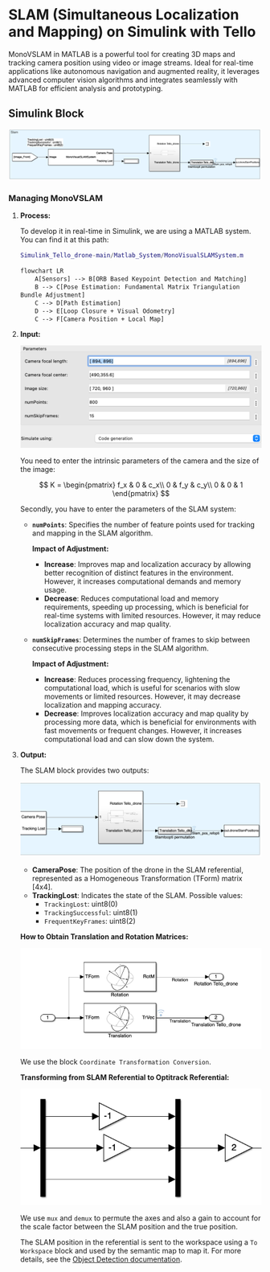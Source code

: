 # SLAM (Simultaneous Localization and Mapping) on Simulink with Tello

MonoVSLAM in MATLAB is a powerful tool for creating 3D maps and tracking camera position using video or image streams. Ideal for real-time applications like autonomous navigation and augmented reality, it leverages advanced computer vision algorithms and integrates seamlessly with MATLAB for efficient analysis and prototyping.

## Simulink Block

![SLAM Simulink Part](figures/slam/SLAM_simulinkpart.png)

### Managing MonoVSLAM

1. **Process:**

    To develop it in real-time in Simulink, we are using a MATLAB system. You can find it at this path:

    ```matlab
    Simulink_Tello_drone-main/Matlab_System/MonoVisualSLAMSystem.m
    ```

    ```mermaid
    flowchart LR
        A[Sensors] --> B[ORB Based Keypoint Detection and Matching]
        B --> C[Pose Estimation: Fundamental Matrix Triangulation Bundle Adjustment]
        C --> D[Path Estimation]
        D --> E[Loop Closure + Visual Odometry]
        C --> F[Camera Position + Local Map]
    ```

2. **Input:**

    ![SLAM1](figures/slam/SLAM1.png)

    You need to enter the intrinsic parameters of the camera and the size of the image:

    $$
    K = 
    \begin{pmatrix}
    f_x & 0 & c_x\\
    0 & f_y & c_y\\
    0 & 0   & 1
    \end{pmatrix}
    $$
    
    Secondly, you have to enter the parameters of the SLAM system:

    - **`numPoints`**: Specifies the number of feature points used for tracking and mapping in the SLAM algorithm.

        **Impact of Adjustment:**

        - **Increase**: Improves map and localization accuracy by allowing better recognition of distinct features in the environment. However, it increases computational demands and memory usage.
        - **Decrease**: Reduces computational load and memory requirements, speeding up processing, which is beneficial for real-time systems with limited resources. However, it may reduce localization accuracy and map quality.

    - **`numSkipFrames`**: Determines the number of frames to skip between consecutive processing steps in the SLAM algorithm.

        **Impact of Adjustment:**

        - **Increase**: Reduces processing frequency, lightening the computational load, which is useful for scenarios with slow movements or limited resources. However, it may decrease localization and mapping accuracy.
        - **Decrease**: Improves localization accuracy and map quality by processing more data, which is beneficial for environments with fast movements or frequent changes. However, it increases computational load and can slow down the system.

3. **Output:**

    The SLAM block provides two outputs:

    ![Output SLAM](figures/slam/outputslam.png)

    - **CameraPose**: The position of the drone in the SLAM referential, represented as a Homogeneous Transformation (TForm) matrix [4x4].
    - **TrackingLost**: Indicates the state of the SLAM. Possible values:
        - `TrackingLost`: uint8(0)
        - `TrackingSuccessful`: uint8(1)
        - `FrequentKeyFrames`: uint8(2)

    **How to Obtain Translation and Rotation Matrices:**

    ![Tform Output SLAM](figures/slam/Tformoutputslam.png)

    We use the block `Coordinate Transformation Conversion`.

    **Transforming from SLAM Referential to Optitrack Referential:**

    ![Permutation SLAM](figures/slam/permutationslam.png)

    We use `mux` and `demux` to permute the axes and also a gain to account for the scale factor between the SLAM position and the true position.

    The SLAM position in the referential is sent to the workspace using a `To Workspace` block and used by the semantic map to map it. For more details, see the [Object Detection documentation](ObjectDetection.md).

